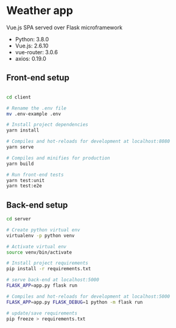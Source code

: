 # Weather app 
Vue.js SPA served over Flask microframework

* Python: 3.8.0
* Vue.js: 2.6.10
* vue-router: 3.0.6
* axios: 0.19.0


## Front-end setup

``` bash

cd client

# Rename the .env file
mv .env-example .env

# Install project dependencies
yarn install

# Compiles and hot-reloads for development at localhost:8080
yarn serve

# Compiles and minifies for production
yarn build

# Run front-end tests
yarn test:unit
yarn test:e2e
```

## Back-end setup

``` bash
cd server

# Create python virtual env 
virtualenv -p python venv

# Activate virtual env
source venv/bin/activate

# Install project requirements
pip install -r requirements.txt

# serve back-end at localhost:5000
FLASK_APP=app.py flask run

# Compiles and hot-reloads for development at localhost:5000
FLASK_APP=app.py FLASK_DEBUG=1 python -m flask run

# update/save requirements
pip freeze > requirements.txt
```
